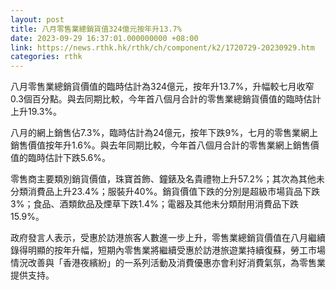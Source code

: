 ```yaml
---
layout: post
title: 八月零售業總銷貨值324億元按年升13.7%
date: 2023-09-29 16:37:01.000000000 +08:00
link: https://news.rthk.hk/rthk/ch/component/k2/1720729-20230929.htm
categories: rthk
---
```


八月零售業總銷貨價值的臨時估計為324億元，按年升13.7%，升幅較七月收窄0.3個百分點。與去同期比較，今年首八個月合計的零售業總銷貨價值的臨時估計上升19.3%。

八月的網上銷售佔7.3%，臨時估計為24億元，按年下跌9%，七月的零售業網上銷售價值按年升1.6%。與去年同期比較，今年首八個月合計的零售業網上銷售價值的臨時估計下跌5.6%。

零售商主要類別銷貨價值，珠寶首飾、鐘錶及名貴禮物上升57.2%；其次為其他未分類消費品上升23.4%；服裝升40%。銷貨價值下跌的分別是超級市場貨品下跌3%；食品、酒類飲品及煙草下跌1.4%；電器及其他未分類耐用消費品下跌15.9%。

政府發言人表示，受惠於訪港旅客人數進一步上升，零售業總銷貨價值在八月繼續錄得明顯的按年升幅，短期內零售業將繼續受惠於訪港旅遊業持續復蘇，勞工市場情況改善與「香港夜繽紛」的一系列活動及消費優惠亦會利好消費氣氛，為零售業提供支持。
